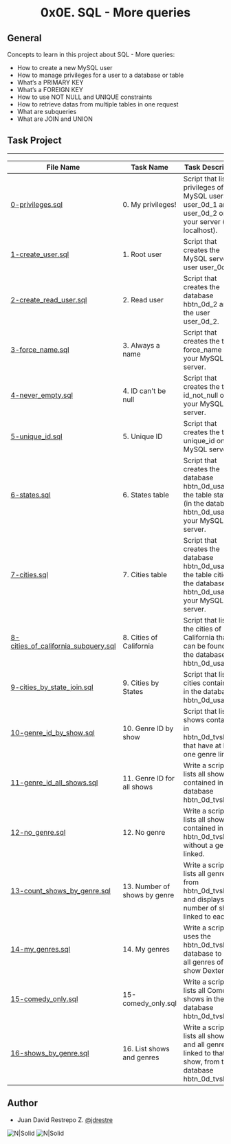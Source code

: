 <h1 align="center">0x0E. SQL - More queries</h1>


## General

Concepts to learn in this project about SQL - More queries:

- How to create a new MySQL user
- How to manage privileges for a user to a database or table
- What’s a PRIMARY KEY
- What’s a FOREIGN KEY
- How to use NOT NULL and UNIQUE constraints
- How to retrieve datas from multiple tables in one request
- What are subqueries
- What are JOIN and UNION

## Task Project
---
File Name|Task Name|Task Description
---|---|---
[0-privileges.sql](https://github.com/jdrestre/holbertonschool-higher_level_programming/tree/master/0x0E-SQL_more_queries/0-privileges.sql)|0. My privileges! |Script that lists all privileges of the MySQL users user_0d_1 and user_0d_2 on your server (in localhost).
[1-create_user.sql](https://github.com/jdrestre/holbertonschool-higher_level_programming/tree/master/0x0E-SQL_more_queries/1-create_user.sql)|1. Root user|Script that creates the MySQL server user user_0d_1.
[2-create_read_user.sql](https://github.com/jdrestre/holbertonschool-higher_level_programming/tree/master/0x0E-SQL_more_queries/2-create_read_user.sql)|2. Read user|Script that creates the database hbtn_0d_2 and the user user_0d_2.
[3-force_name.sql](https://github.com/jdrestre/holbertonschool-higher_level_programming/tree/master/0x0E-SQL_more_queries/3-force_name.sql)|3. Always a name|Script that creates the table force_name on your MySQL server.
[4-never_empty.sql](https://github.com/jdrestre/holbertonschool-higher_level_programming/tree/master/0x0E-SQL_more_queries/4-never_empty.sql)|4. ID can't be null|Script that creates the table id_not_null on your MySQL server.
[5-unique_id.sql](https://github.com/jdrestre/holbertonschool-higher_level_programming/tree/master/0x0E-SQL_more_queries/5-unique_id.sql)|5. Unique ID|Script that creates the table unique_id on your MySQL server.
[6-states.sql](https://github.com/jdrestre/holbertonschool-higher_level_programming/tree/master/0x0E-SQL_more_queries/6-states.sql)|6. States table|Script that creates the database hbtn_0d_usa and the table states (in the database hbtn_0d_usa) on your MySQL server.
[7-cities.sql](https://github.com/jdrestre/holbertonschool-higher_level_programming/tree/master/0x0E-SQL_more_queries/7-cities.sql)|7. Cities table|Script that creates the database hbtn_0d_usa and the table cities (in the database hbtn_0d_usa) on your MySQL server.
[8-cities_of_california_subquery.sql](https://github.com/jdrestre/holbertonschool-higher_level_programming/tree/master/0x0E-SQL_more_queries/8-cities_of_california_subquery.sql)|8. Cities of California|Script that lists all the cities of California that can be found in the database hbtn_0d_usa.
[9-cities_by_state_join.sql](https://github.com/jdrestre/holbertonschool-higher_level_programming/tree/master/0x0E-SQL_more_queries/9-cities_by_state_join.sql)|9. Cities by States|Script that lists all cities contained in the database hbtn_0d_usa.
[10-genre_id_by_show.sql](https://github.com/jdrestre/holbertonschool-higher_level_programming/tree/master/0x0E-SQL_more_queries/10-genre_id_by_show.sql)|10. Genre ID by show|Script that lists all shows contained in hbtn_0d_tvshows that have at least one genre linked.
[11-genre_id_all_shows.sql](https://github.com/jdrestre/holbertonschool-higher_level_programming/tree/master/0x0E-SQL_more_queries/11-genre_id_all_shows.sql)|11. Genre ID for all shows|Write a script that lists all shows contained in the database hbtn_0d_tvshows.
[12-no_genre.sql](https://github.com/jdrestre/holbertonschool-higher_level_programming/tree/master/0x0E-SQL_more_queries/12-no_genre.sql)|12. No genre|Write a script that lists all shows contained in hbtn_0d_tvshows without a genre linked.
[13-count_shows_by_genre.sql](https://github.com/jdrestre/holbertonschool-higher_level_programming/tree/master/0x0E-SQL_more_queries/13-count_shows_by_genre.sql)|13. Number of shows by genre|Write a script that lists all genres from hbtn_0d_tvshows and displays the number of shows linked to each.
[14-my_genres.sql](https://github.com/jdrestre/holbertonschool-higher_level_programming/tree/master/0x0E-SQL_more_queries/14-my_genres.sql)|14. My genres|Write a script that uses the hbtn_0d_tvshows database to lists all genres of the show Dexter.
[15-comedy_only.sql](https://github.com/jdrestre/holbertonschool-higher_level_programming/tree/master/0x0E-SQL_more_queries/15-comedy_only.sql)|15-comedy_only.sql|Write a script that lists all Comedy shows in the database hbtn_0d_tvshows.
[16-shows_by_genre.sql](https://github.com/jdrestre/holbertonschool-higher_level_programming/tree/master/0x0E-SQL_more_queries/16-shows_by_genre.sql)|16. List shows and genres|Write a script that lists all shows, and all genres linked to that show, from the database hbtn_0d_tvshows.





## Author

- Juan David Restrepo Z. [@jdrestre](https://twitter.com/jdrestre)

![N|Solid](https://www.holbertonschool.com/holberton-logo.png) ![N|Solid](https://intranet.hbtn.io/assets/holberton-logo-coral-27055cb2f875eb10bf3b3942e52a24581bc0667695bdc856d4f08b469b678000.png)
